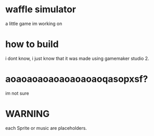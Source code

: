 # waffle simulator
a little game im working on

# how to build
i dont know, i just know that it was made using gamemaker studio 2.

#  aoaoaoaoaoaoaoaoaoqasopxsf?
im not sure

# WARNING
each Sprite or music are placeholders. 
